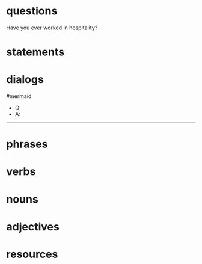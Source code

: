 # questions
Have you ever worked in hospitality?
# statements


# dialogs
#mermaid 

- Q:
- A:

---


# phrases

# verbs

# nouns

# adjectives

# resources

